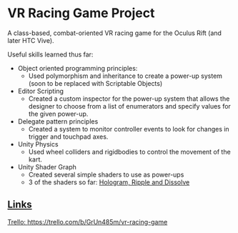 # VR Racing Game Project
A class-based, combat-oriented VR racing game for the Oculus Rift (and later HTC Vive). 

Useful skills learned thus far:
- Object oriented programming principles:
  - Used polymorphism and inheritance to create a power-up system (soon to be replaced with Scriptable Objects)
- Editor Scripting
  - Created a custom inspector for the power-up system that allows the designer to choose from a list of enumerators and specify values for the given power-up.
- Delegate pattern principles
  - Created a system to monitor controller events to look for changes in trigger and touchpad axes. 
- Unity Physics
  - Used wheel colliders and rigidbodies to control the movement of the kart.
- Unity Shader Graph
  - Created several simple shaders to use as power-ups 
  - 3 of the shaders so far: <a href="https://imgur.com/a/bhucOxS">Hologram, Ripple and Dissolve


## Links
Trello: https://trello.com/b/GrUn485m/vr-racing-game
